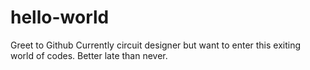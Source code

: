 # hello-world
Greet to Github
Currently circuit designer but want to enter this exiting world of codes.
Better late than never.
